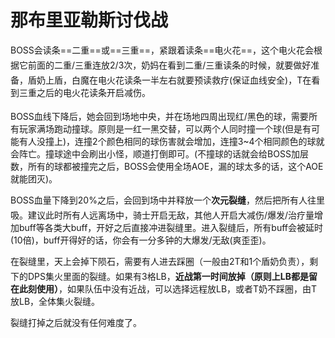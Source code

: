 # 那布里亚勒斯讨伐战

BOSS会读条==二重==或==三重==，紧跟着读条==电火花==，这个电火花会根据它前面的二重/三重连放2/3次，<img class="no-zoom sm-icon" :src="$withBase('/images/jobs/healer.png')" height="20">奶妈在看到二重/三重读条的时候，就要做好准备，盾奶上盾，白魔在电火花读条一半左右就要预读救疗(保证血线安全)，<img class="no-zoom sm-icon" :src="$withBase('/images/jobs/tank.png')" height="20">T在看到三重之后的电火花读条开启减伤。

BOSS血线下降后，她会回到场地中央，并在场地四周出现红/黑色的球，需要<img class="no-zoom sm-icon" :src="$withBase('/images/jobs/tank.png')" height="20"><img class="no-zoom sm-icon" :src="$withBase('/images/jobs/healer.png')" height="20"><img class="no-zoom sm-icon" :src="$withBase('/images/jobs/dps.png')" height="20">所有玩家满场跑动撞球。原则是一红一黑交替，可以两个人同时撞一个球(但是有可能有人没撞上)，连撞2个颜色相同的球伤害就会增加，连撞3~4个相同颜色的球就会阵亡。撞球途中会刷出小怪，顺道打倒即可。(不撞球的话就会给BOSS加层数，所有的球都被撞完之后，BOSS会使用全场AOE，漏的球太多的话，这个AOE就能团灭)。

BOSS血量下降到20%之后，会回到场中并释放一个**次元裂缝**，然后把所有人往里吸。建议此时所有人远离场中，<img class="no-zoom sm-icon" :src="$withBase('/images/jobs/tank.png')" height="20">骑士开启无敌，其他人开启大减伤/爆发/治疗量增加buff等各类大buff，开好之后直接冲进裂缝里。进入裂缝后，所有buff会被延时(10倍)，buff开得好的话，你会有一分多钟的大爆发/无敌(爽歪歪)。

在裂缝里，天上会掉下陨石，需要有人进去踩圈（一般由2T和1个盾奶负责），剩下的DPS集火里面的裂缝。如果有3格LB，<img class="no-zoom sm-icon" :src="$withBase('/images/jobs/dps.png')" height="20">**近战第一时间放掉（原则上LB都是留在此刻使用）**，如果队伍中没有近战，可以选择远程放LB，或者T奶不踩圈，由T放LB，全体集火裂缝。

裂缝打掉之后就没有任何难度了。